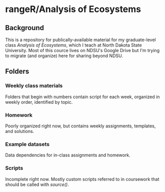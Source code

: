 # rangeR/Analysis of Ecosystems

## Background 

This is a repository for publically-available material for my graduate-level class *Analysis of Ecosystems*, which I teach at North Dakota State University. 
Most of this cource lives on NDSU's Google Drive but I'm trying to migrate (and organize) here for sharing beyond NDSU.

## Folders

### Weekly class materials 

Folders that begin with numbers contain script for each week, organized in weekly order, identified by topic. 

### Homework 

Poorly organized right now, but contains weekly assignments, templates, and solutions. 

### Example datasets 

Data dependencies for in-class assignments and homework. 

### Scripts 

Incomplete right now. 
Mostly custom scripts referred to in coursework that should be called with *source()*. 
